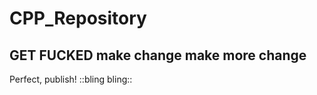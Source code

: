 # CPP_Repository
GET FUCKED
make change
make more change
----------------
Perfect, publish! ::bling bling::
